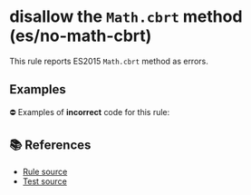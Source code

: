# disallow the `Math.cbrt` method (es/no-math-cbrt)

This rule reports ES2015 `Math.cbrt` method as errors.

## Examples

⛔ Examples of **incorrect** code for this rule:

<eslint-playground type="bad" code="/*eslint es/no-math-cbrt: error */
const n = Math.cbrt(value)
" />

## 📚 References

- [Rule source](https://github.com/mysticatea/eslint-plugin-es/blob/v1.4.0/lib/rules/no-math-cbrt.js)
- [Test source](https://github.com/mysticatea/eslint-plugin-es/blob/v1.4.0/tests/lib/rules/no-math-cbrt.js)
